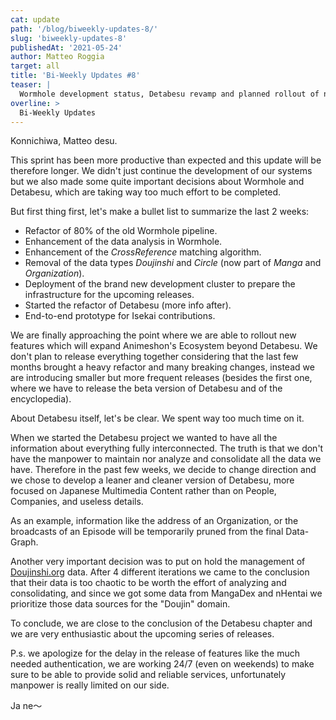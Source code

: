 ```yaml
---
cat: update
path: '/blog/biweekly-updates-8/'
slug: 'biweekly-updates-8'
publishedAt: '2021-05-24'
author: Matteo Roggia
target: all
title: 'Bi-Weekly Updates #8'
teaser: |
  Wormhole development status, Detabesu revamp and planned rollout of new features.
overline: >
  Bi-Weekly Updates
---
```


Konnichiwa, Matteo desu.

This sprint has been more productive than expected and this update will be therefore longer.
We didn't just continue the development of our systems but we also made some quite important decisions about Wormhole and Detabesu, which are taking way too much effort to be completed.

But first thing first, let's make a bullet list to summarize the last 2 weeks:

- Refactor of 80% of the old Wormhole pipeline.
- Enhancement of the data analysis in Wormhole.
- Enhancement of the *CrossReference* matching algorithm.
- Removal of the data types *Doujinshi* and *Circle* (now part of *Manga* and *Organization*).
- Deployment of the brand new development cluster to prepare the infrastructure for the upcoming releases. 
- Started the refactor of Detabesu (more info after).
- End-to-end prototype for Isekai contributions.

We are finally approaching the point where we are able to rollout new features which will expand Animeshon's Ecosystem beyond Detabesu.
We don't plan to release everything together considering that the last few months brought a heavy refactor and many breaking changes, instead we are introducing smaller but more frequent releases (besides the first one, where we have to release the beta version of Detabesu and of the encyclopedia).

About Detabesu itself, let's be clear. We spent way too much time on it.

When we started the Detabesu project we wanted to have all the information about everything fully interconnected. The truth is that we don't have the manpower to maintain nor analyze and consolidate all the data we have. Therefore in the past few weeks, we decide to change direction and we chose to develop a leaner and cleaner version of Detabesu, more focused on Japanese Multimedia Content rather than on People, Companies, and useless details.

As an example, information like the address of an Organization, or the broadcasts of an Episode will be temporarily pruned from the final Data-Graph.

Another very important decision was to put on hold the management of [Doujinshi.org](https://www.doujinshi.org) data. After 4 different iterations we came to the conclusion that their data is too chaotic to be worth the effort of analyzing and consolidating, and since we got some data from MangaDex and nHentai we prioritize those data sources for the "Doujin" domain.

To conclude, we are close to the conclusion of the Detabesu chapter and we are very enthusiastic about the upcoming series of releases.

P.s. we apologize for the delay in the release of features like the much needed authentication, we are working 24/7 (even on weekends) to make sure to be able to provide solid and reliable services, unfortunately manpower is really limited on our side.

Ja ne～
